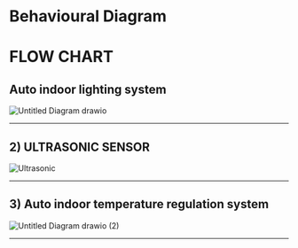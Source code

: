 # Behavioural Diagram

# FLOW CHART
##  Auto indoor lighting system


![Untitled Diagram drawio](https://user-images.githubusercontent.com/98879965/163122660-27a9b836-2aa1-4121-b09b-064521f5bd07.png)

---------------------------

## 2) ULTRASONIC SENSOR

![Ultrasonic](https://user-images.githubusercontent.com/98879965/163122843-7ac5b5e6-f45b-4247-b16c-bed7fb5c5d9b.png)

-----------------------------


## 3) Auto indoor temperature regulation system 

![Untitled Diagram drawio (2)](https://user-images.githubusercontent.com/98879965/163228472-e0a4fd68-477b-450a-96ee-aea32bc4a8d7.png)

------------------------------------------------

